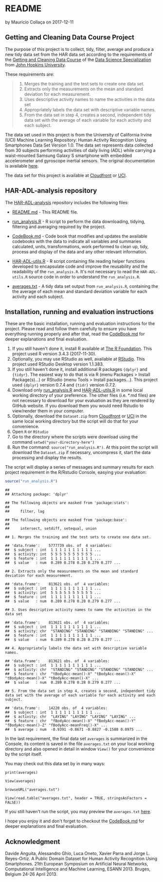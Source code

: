 README
================
by Maurício Collaça
on 2017-12-11

Getting and Cleaning Data Course Project
----------------------------------------

The purpose of this project is to collect, tidy, filter, average and produce a new tidy data set from the HAR data set according to the requirements of the [Getting and Cleaning Data Course](https://www.coursera.org/learn/data-cleaning/home) of the [Data Science Specialization](https://www.coursera.org/specializations/jhu-data-science) from [John Hopkins University](https://www.jhu.edu/).

These requirements are:

> 1.  Merges the training and the test sets to create one data set.
> 2.  Extracts only the measurements on the mean and standard deviation for each measurement.
> 3.  Uses descriptive activity names to name the activities in the data set
> 4.  Appropriately labels the data set with descriptive variable names.
> 5.  From the data set in step 4, creates a second, independent tidy data set with the average of each variable for each activity and each subject.

The data set used in this project is from the University of California Irvine (UCI) Machine Learning Repository: Human Activity Recognition Using Smartphones Data Set Version 1.0. The data set represents data collected from 30 subjects performing activities of daily living (ADL) while carrying a waist-mounted Samsung Galaxy S smartphone with embedded accelerometer and gyroscope inertial sensors. The original documentation is available [here](http://archive.ics.uci.edu/ml/datasets/Human+Activity+Recognition+Using+Smartphones).

The data set for this project is available at [Cloudfront](https://d396qusza40orc.cloudfront.net/getdata%2Fprojectfiles%2FUCI%20HAR%20Dataset.zip) or [UCI](http://archive.ics.uci.edu/ml/machine-learning-databases/00240/UCI%20HAR%20Dataset.zip).

HAR-ADL-analysis repository
---------------------------

The [HAR-ADL-analysis](https://github.com/mauriciocramos/HAR-ADL-analysis) repository includes the following files:

-   [README.md](https://github.com/mauriciocramos/HAR-ADL-analysis/blob/master/README.md) - This README file.

-   [run\_analysis.R](https://github.com/mauriciocramos/HAR-ADL-analysis/blob/master/run_analysis.R) - R script to perform the data downloading, tidying, filtering and averaging required by the project.

-   [CodeBook.md](https://github.com/mauriciocramos/HAR-ADL-analysis/blob/master/CodeBook.md) - Code book that modifies and updates the available codebooks with the data to indicate all variables and summaries calculated, units, transformations, work performed to clean up, tidy, process and display of the data and any other relevant information.

-   [HAR-ADL-utils.R](https://github.com/mauriciocramos/HAR-ADL-analysis/blob/master/HAR-ADL-utils.R) - R script containing file reading helper functions developed to encapsulate code and improve the reusability and the readability of the `run_analysis.R`. It's not necessary to read the `HAR-ADL-utils.R` source code in order to understand the `run_analysis.R`.

-   [averages.txt](https://github.com/mauriciocramos/HAR-ADL-analysis/blob/master/averages.txt) - A tidy data set output from `run_analysis.R`, containing the the average of each mean and standard deviation variable for each activity and each subject.

Installation, running and evaluation instructions
-------------------------------------------------

These are the basic installation, running and evaluation instructions for the project. Please read and follow them carefully to ensure you have everything running properly and after that, read the [CodeBook.md](https://github.com/mauriciocramos/HAR-ADL-analysis/blob/master/CodeBook.md) for deeper explanations and final evaluation.

1.  If you still haven't done it, install R available at [The R Foundation](https://www.r-project.org/). This project used R version 3.4.3 (2017-11-30).
2.  Optionally, you may use RStudio as well, available at [RStudio](https://www.rstudio.com/). This project used RStudio Desktop version 1.1.383.
3.  If you still haven't done it, install additional R packages `{dplyr}` and `{tidyr}`. The easiest way to do that is via R (menu Packages &gt; Install Package(s)...) or RStudio (menu Tools &gt; Install packages...). This project used `{dplyr}` version 0.7.4 and `{tidr}` version 0.7.2.
4.  Download only [run\_analysis.R](https://raw.githubusercontent.com/mauriciocramos/HAR-ADL-analysis/master/run_analysis.R) and [HAR-ADL-utils.R](https://raw.githubusercontent.com/mauriciocramos/HAR-ADL-analysis/master/HAR-ADL-utils.R) in some local working directory of your preference. The other files (i.e. \*.md files) are not necessary to download for your evaluation as they are rendered by GitHub website. If you download them you would need Rstudio to view/render them in your computer.
5.  Optionally, download the `Dataset.zip` from [Cloudfront](https://d396qusza40orc.cloudfront.net/getdata%2Fprojectfiles%2FUCI%20HAR%20Dataset.zip) or [UCI](http://archive.ics.uci.edu/ml/machine-learning-databases/00240/UCI%20HAR%20Dataset.zip) in the same local working directory but the script will do that for your convenience.
6.  Open `R` or `RStudio`
7.  Go to the directory where the scripts were download using the command `setwd("your-directory-here")`
8.  Run the command: `source("run_analysis.R")`. At this point the script will download the `Dataset.zip` if necessary, uncompress it, start the data processing and display the results.

The script will display a series of messages and summary results for each project requirement in the R/Rstudio Console, easying your evaluation:

``` r
source("run_analysis.R")
```

    ## 
    ## Attaching package: 'dplyr'

    ## The following objects are masked from 'package:stats':
    ## 
    ##     filter, lag

    ## The following objects are masked from 'package:base':
    ## 
    ##     intersect, setdiff, setequal, union

    ## 1. Merges the training and the test sets to create one data set.

    ## 'data.frame':    5777739 obs. of  4 variables:
    ##  $ subject : int  1 1 1 1 1 1 1 1 1 1 ...
    ##  $ activity: int  5 5 5 5 5 5 5 5 5 5 ...
    ##  $ feature : int  1 1 1 1 1 1 1 1 1 1 ...
    ##  $ value   : num  0.289 0.278 0.28 0.279 0.277 ...

    ## 2. Extracts only the measurements on the mean and standard deviation for each measurement.

    ## 'data.frame':    813621 obs. of  4 variables:
    ##  $ subject : int  1 1 1 1 1 1 1 1 1 1 ...
    ##  $ activity: int  5 5 5 5 5 5 5 5 5 5 ...
    ##  $ feature : int  1 1 1 1 1 1 1 1 1 1 ...
    ##  $ value   : num  0.289 0.278 0.28 0.279 0.277 ...

    ## 3. Uses descriptive activity names to name the activities in the data set

    ## 'data.frame':    813621 obs. of  4 variables:
    ##  $ subject : int  1 1 1 1 1 1 1 1 1 1 ...
    ##  $ activity: chr  "STANDING" "STANDING" "STANDING" "STANDING" ...
    ##  $ feature : int  1 1 1 1 1 1 1 1 1 1 ...
    ##  $ value   : num  0.289 0.278 0.28 0.279 0.277 ...

    ## 4. Appropriately labels the data set with descriptive variable names.

    ## 'data.frame':    813621 obs. of  4 variables:
    ##  $ subject : int  1 1 1 1 1 1 1 1 1 1 ...
    ##  $ activity: chr  "STANDING" "STANDING" "STANDING" "STANDING" ...
    ##  $ feature : chr  "tBodyAcc-mean()-X" "tBodyAcc-mean()-X" "tBodyAcc-mean()-X" "tBodyAcc-mean()-X" ...
    ##  $ value   : num  0.289 0.278 0.28 0.279 0.277 ...

    ## 5. From the data set in step 4, creates a second, independent tidy data set with the average of each variable for each activity and each subject.

    ## 'data.frame':    14220 obs. of  4 variables:
    ##  $ subject : int  1 1 1 1 1 1 1 1 1 1 ...
    ##  $ activity: chr  "LAYING" "LAYING" "LAYING" "LAYING" ...
    ##  $ feature : chr  "fBodyAcc-mean()-X" "fBodyAcc-mean()-Y" "fBodyAcc-mean()-Z" "fBodyAcc-meanFreq()-X" ...
    ##  $ average : num  -0.9391 -0.8671 -0.8827 -0.1588 0.0975 ...

In the last requirement, the final data set `averages` is summarized in the Console, its content is saved in the file `averages.txt` on your local working directory and also opened in detail in window `View()` for your convenience by the script itself.

You may check out this data set by in many ways:

`print(averages)`

`View(averages)`

`browseURL("averages.txt")`

`View(read.table("averages.txt", header = TRUE, stringsAsFactors = FALSE))`

If you still haven't run the script, you may preview the `averages.txt` [here](https://github.com/mauriciocramos/HAR-ADL-analysis/blob/master/averages.txt).

I hope you enjoy it and don't forget to checkout the [CodeBook.md](https://github.com/mauriciocramos/HAR-ADL-analysis/blob/master/CodeBook.md) for deeper explanations and final evaluation.

Acknowledgment
--------------

Davide Anguita, Alessandro Ghio, Luca Oneto, Xavier Parra and Jorge L. Reyes-Ortiz. A Public Domain Dataset for Human Activity Recognition Using Smartphones. 21th European Symposium on Artificial Neural Networks, Computational Intelligence and Machine Learning, ESANN 2013. Bruges, Belgium 24-26 April 2013.
